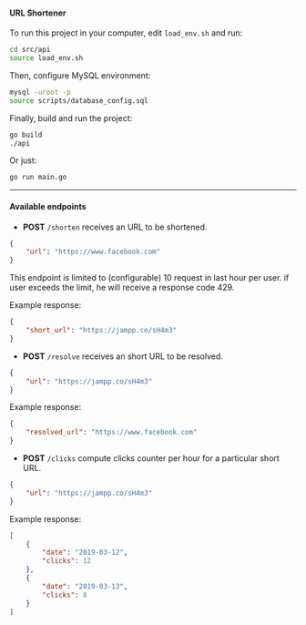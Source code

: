 #### URL Shortener

To run this project in your computer, edit `load_env.sh` and run:

```bash
cd src/api
source load_env.sh
```

Then, configure MySQL environment:

```bash
mysql -uroot -p
source scripts/database_config.sql
```

Finally, build and run the project:

```bash
go build
./api
```

Or just:

```bash
go run main.go
```

---

#### Available endpoints

* **POST** `/shorten` receives an URL to be shortened.

```json
{
    "url": "https://www.facebook.com"
}
```

This endpoint is limited to (configurable) 10 request in last hour per user. if user exceeds the limit, he will receive a response code 429.

Example response:

```json
{
    "short_url": "https://jampp.co/sH4m3"
}
```

* **POST** `/resolve` receives an short URL to be resolved.

```json
{
    "url": "https://jampp.co/sH4m3"
}
```

Example response:

```json
{
    "resolved_url": "https://www.facebook.com"
}
```

* **POST** `/clicks` compute clicks counter per hour for a particular short URL.

```json
{
    "url": "https://jampp.co/sH4m3"
}
```

Example response:

```json
[
    {
        "date": "2019-03-12",
        "clicks": 12
    },
    {
        "date": "2019-03-13",
        "clicks": 8
    }
]
```
